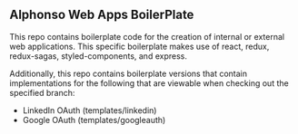 ## Alphonso Web Apps BoilerPlate   

This repo contains boilerplate code for the creation of internal or external web applications. This specific boilerplate
makes use of react, redux, redux-sagas, styled-components, and express.  

Additionally, this repo contains boilerplate versions that contain implementations for the following that are viewable when checking out the specified branch:  
- LinkedIn OAuth (templates/linkedin)  
- Google OAuth (templates/googleauth)
